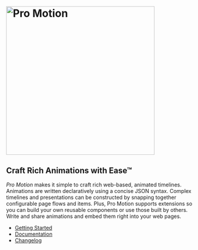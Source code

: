 # <img src="https://github.com/pro-graphics/pro-motion/blob/master/logo/ProMotion-1000x326.png" alt="Pro Motion" width="400px">

## Craft Rich Animations with Ease™ ##
*Pro Motion* makes it simple to craft rich web-based, animated timelines. Animations are written declaratively using a concise JSON syntax. Complex timelines and presentations can be constructed by snapping together configurable page flows and items.  Plus, Pro Motion supports extensions so you can build your own reusable components or use those built by others.  Write and share animations and embed them right into your web pages.

* [Getting Started](https://pro.graphics/motion/getting-started/)
* [Documentation](https://pro.graphics/doc/concepts/)
* [Changelog](https://github.com/pro-graphics/pro-motion/releases)
